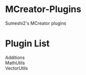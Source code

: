 # MCreator-Plugins  
Sumeshi2's MCreator plugins  
  
# Plugin List  
Additions  
MathUtils  
VectorUtils  
